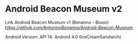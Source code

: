 # Android Beacon Museum v2 

Link Android Beacon Museum v1 (Bonanno - Biuso): https://github.com/AntoninoBonanno/Android-Beacon-Museum

Android Version: API 14: Android 4.0 (IceCreamSandwich)
